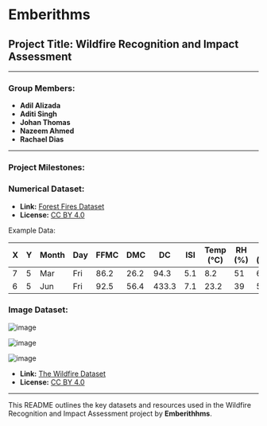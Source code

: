 # **Emberithms**

## **Project Title:  Wildfire Recognition and Impact Assessment**  
---

### **Group Members:**

- **Adil Alizada**  
- **Aditi Singh**  
- **Johan Thomas**  
- **Nazeem Ahmed**  
- **Rachael Dias**

---

### **Project Milestones:**

### **Numerical Dataset:**

- **Link:** [Forest Fires Dataset](https://archive.ics.uci.edu/dataset/162/forest+fires)  
- **License:** [CC BY 4.0](https://creativecommons.org/licenses/by/4.0/)

Example Data:

| **X** | **Y** | **Month** | **Day** | **FFMC** | **DMC** | **DC**  | **ISI** | **Temp (°C)** | **RH (%)** | **Wind (km/h)** | **Rain (mm)** | **Area (ha)** |
|-------|-------|-----------|---------|----------|---------|---------|---------|---------------|------------|----------------|---------------|---------------|
|   7   |   5   |   Mar     |   Fri   |   86.2   |  26.2   |   94.3  |   5.1   |      8.2      |     51     |      6.7       |      0        |       **0**       |
|   6   |   5   |   Jun     |   Fri   |   92.5   |  56.4   |  433.3  |   7.1   |     23.2      |     39     |      5.4       |      0        |     **1.19**      |


### **Image Dataset:**
![image](https://github.com/user-attachments/assets/efd84928-b3ea-4f6c-a3b6-7066f1830d2e)

![image](https://github.com/user-attachments/assets/a389d5a9-844c-4f42-b5ac-29034b3cc5e8)

![image](https://github.com/user-attachments/assets/ea9e5c42-b448-4c8f-aeca-e5afc4fc2681)


- **Link:** [The Wildfire Dataset](https://www.kaggle.com/datasets/elmadafri/the-wildfire-dataset/data)  
- **License:** [CC BY 4.0](https://creativecommons.org/licenses/by/4.0/)

---

This README outlines the key datasets and resources used in the Wildfire Recognition and Impact Assessment project by **Emberithhms**.
